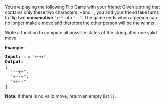 <div><p>You are playing the following Flip Game with your friend: Given a string that contains only these two characters: <code>+</code> and <code>-</code>, you and your friend take turns to flip two <b>consecutive</b> <code>"++"</code> into <code>"--"</code>. The game ends when a person can no longer make a move and therefore the other person will be the winner.</p>

<p>Write a function to compute all possible states of the string after one valid move.</p>

<p><strong>Example:</strong></p>

<pre><strong>Input:</strong> <code>s = "++++"</code>
<strong>Output:</strong> 
[
  "--++",
  "+--+",
  "++--"
]
</pre>

<p><strong>Note: </strong>If there is no valid move, return an empty list <code>[]</code>.</p>
</div>